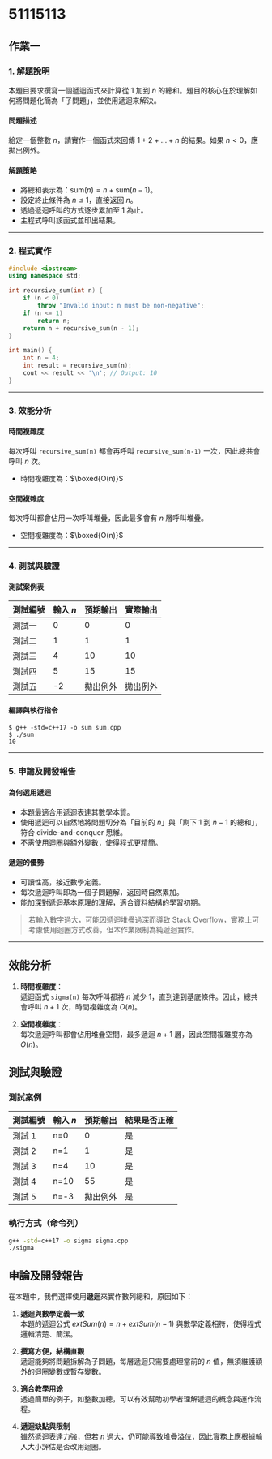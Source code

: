 # 51115113

## 作業一

### 1. 解題說明

本題目要求撰寫一個遞迴函式來計算從 $1$ 加到 $n$ 的總和。題目的核心在於理解如何將問題化簡為「子問題」，並使用遞迴來解決。

#### 問題描述

給定一個整數 $n$，請實作一個函式來回傳 $1 + 2 + \dots + n$ 的結果。如果 $n < 0$，應拋出例外。

#### 解題策略

- 將總和表示為：$\text{sum}(n) = n + \text{sum}(n-1)$。
- 設定終止條件為 $n \leq 1$，直接返回 $n$。
- 透過遞迴呼叫的方式逐步累加至 $1$ 為止。
- 主程式呼叫該函式並印出結果。

---

### 2. 程式實作

```cpp
#include <iostream>
using namespace std;

int recursive_sum(int n) {
    if (n < 0)
        throw "Invalid input: n must be non-negative";
    if (n <= 1)
        return n;
    return n + recursive_sum(n - 1);
}

int main() {
    int n = 4;
    int result = recursive_sum(n);
    cout << result << '\n'; // Output: 10
}
```

---

### 3. 效能分析

#### 時間複雜度

每次呼叫 `recursive_sum(n)` 都會再呼叫 `recursive_sum(n-1)` 一次，因此總共會呼叫 $n$ 次。

- 時間複雜度為：$\boxed{O(n)}$

#### 空間複雜度

每次呼叫都會佔用一次呼叫堆疊，因此最多會有 $n$ 層呼叫堆疊。

- 空間複雜度為：$\boxed{O(n)}$

---

### 4. 測試與驗證

#### 測試案例表

| 測試編號 | 輸入 $n$ | 預期輸出 | 實際輸出 |
|----------|----------|----------|----------|
| 測試一   | 0        | 0        | 0        |
| 測試二   | 1        | 1        | 1        |
| 測試三   | 4        | 10       | 10       |
| 測試四   | 5        | 15       | 15       |
| 測試五   | -2       | 拋出例外  | 拋出例外 |

#### 編譯與執行指令

```shell
$ g++ -std=c++17 -o sum sum.cpp
$ ./sum
10
```

---

### 5. 申論及開發報告

#### 為何選用遞迴

- 本題最適合用遞迴表達其數學本質。
- 使用遞迴可以自然地將問題切分為「目前的 $n$」與「剩下 $1$ 到 $n-1$ 的總和」，符合 divide-and-conquer 思維。
- 不需使用迴圈與額外變數，使得程式更精簡。

#### 遞迴的優勢

- 可讀性高，接近數學定義。
- 每次遞迴呼叫即為一個子問題解，返回時自然累加。
- 能加深對遞迴基本原理的理解，適合資料結構的學習初期。

> 若輸入數字過大，可能因遞迴堆疊過深而導致 Stack Overflow，實務上可考慮使用迴圈方式改善，但本作業限制為純遞迴實作。

---
## 效能分析

1. **時間複雜度**：  
   遞迴函式 `sigma(n)` 每次呼叫都將 $n$ 減少 1，直到達到基底條件。因此，總共會呼叫 $n+1$ 次，時間複雜度為 $O(n)$。

2. **空間複雜度**：  
   每次遞迴呼叫都會佔用堆疊空間，最多遞迴 $n+1$ 層，因此空間複雜度亦為 $O(n)$。


## 測試與驗證

### 測試案例

| 測試編號 | 輸入 $n$ | 預期輸出 | 結果是否正確 |
|----------|----------|-----------|----------------|
| 測試 1   | n=0        | 0         |  是           |
| 測試 2   | n=1        | 1         |  是           |
| 測試 3   | n=4        | 10        |  是           |
| 測試 4   | n=10       | 55        |  是           |
| 測試 5   | n=-3       | 拋出例外   |  是           |

### 執行方式（命令列）

```bash
g++ -std=c++17 -o sigma sigma.cpp
./sigma
```


## 申論及開發報告

在本題中，我們選擇使用**遞迴**來實作數列總和，原因如下：

1. **遞迴與數學定義一致**  
   本題的遞迴公式 $ext{Sum}(n) = n + 	ext{Sum}(n-1)$ 與數學定義相符，使得程式邏輯清楚、簡潔。

2. **撰寫方便，結構直觀**  
   遞迴能夠將問題拆解為子問題，每層遞迴只需要處理當前的 $n$ 值，無須維護額外的迴圈變數或暫存變數。

3. **適合教學用途**  
   透過簡單的例子，如整數加總，可以有效幫助初學者理解遞迴的概念與運作流程。

4. **遞迴缺點與限制**  
   雖然遞迴表達力強，但若 $n$ 過大，仍可能導致堆疊溢位，因此實務上應根據輸入大小評估是否改用迴圈。

